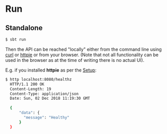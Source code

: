 # Run

## Standalone

```bash
$ sbt run
```

Then the API can be reached "locally" either from the command line using [curl](https://curl.haxx.se) or [httpie](https://httpie.org) or from your browser.
(Note that not all functionality can be used in the browser as at the time of writing there is no actual UI).

E.g. if you installed **httpie** as per the [Setup](setup.md):

```bash
$ http localhost:8080/healthz
  HTTP/1.1 200 OK
  Content-Length: 19
  Content-Type: application/json
  Date: Sun, 02 Dec 2018 11:19:30 GMT
  
  {
      "data": {
        "message": "Healthy"
      }
  }
```
